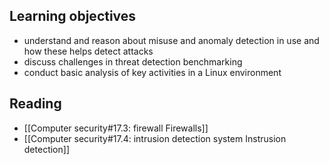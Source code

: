 ## Learning objectives
- understand and reason about misuse and anomaly detection in use and how these helps detect attacks
- discuss challenges in threat detection benchmarking
- conduct basic analysis of key activities in a Linux environment

## Reading
- [[Computer security#17.3: firewall Firewalls]] 
- [[Computer security#17.4: intrusion detection system Instrusion detection]]
